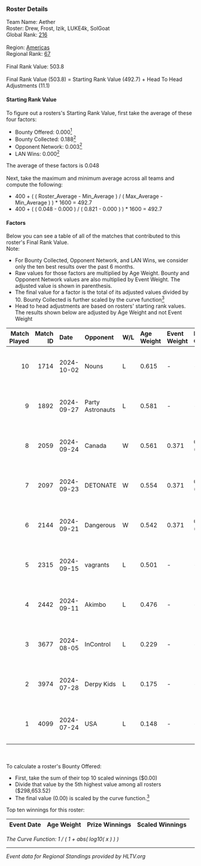 ### Roster Details<br />
Team Name: Aether<br />
Roster: Drew, Frost, Izik, LUKE4k, SolGoat<br />
Global Rank: [216](../../standings_global_2024_12_31.md)<br />
<br />
Region: [Americas]( ../../standings_americas_2024_12_31.md)<br />
Regional Rank: [67]( ../../standings_americas_2024_12_31.md)<br />
<br />
Final Rank Value:  503.8<br />
<br />
Final Rank Value (503.8) = Starting Rank Value (492.7) + Head To Head Adjustments (11.1)<br />

#### Starting Rank Value<br />
To figure out a rosters's Starting Rank Value, first take the average of these four factors:<br />
- Bounty Offered: 0.000[<sup>1</sup>](#table2)
- Bounty Collected: 0.188[<sup>2</sup>](#table1)
- Opponent Network: 0.003[<sup>2</sup>](#table1)
- LAN Wins: 0.000[<sup>2</sup>](#table1)

The average of these factors is 0.048<br />
<br />
Next, take the maximum and minimum average across all teams and compute the following:<br />
- 400 + ( ( Roster_Average - Min_Average ) / ( Max_Average - Min_Average ) ) * 1600 = 492.7
- 400 + ( ( 0.048 - 0.000 ) / ( 0.821 - 0.000 ) ) * 1600 = 492.7


#### Factors<br />
Below you can see a table of all of the matches that contributed to this roster's Final Rank Value.<br />
Note:<br />

- For Bounty Collected, Opponent Network, and LAN Wins, we consider only the ten best results over the past 6 months.
- Raw values for those factors are multiplied by Age Weight. Bounty and Opponent Network values are also multiplied by Event Weight. The adjusted value is shown in parenthesis.
- The final value for a factor is the total of its adjusted values divided by 10. Bounty Collected is further scaled by the curve function[<sup>3</sup>](#curveFunction)
- Head to head adjustments are based on rosters' starting rank values. The results shown below are adjusted by Age Weight and not Event Weight
<span id="table1"></span><br />


| Match Played | Match ID | Date       | Opponent         | W/L | Age Weight | Event Weight | Bounty Collected | Opponent Network | LAN Wins  | H2H Adj. | Roster                               |
| -: | -: | :- | :- | :- | :- | :- | :- | :- | :- | -: | :- |
|           10 |     1714 | 2024-10-02 | Nouns            | L   | 0.615      | -            | -                | -                | -         |    -0.68 | Drew, Frost, Izik, LUKE4k, SolGoat   |
|            9 |     1892 | 2024-09-27 | Party Astronauts | L   | 0.581      | -            | -                | -                | -         |    -1.61 | AtomiK, Drew, Frost, LUKE4k, SolGoat |
|            8 |     2059 | 2024-09-24 | Canada           | W   | 0.561      | 0.371        | 0.002 (0.000)    | 0.078 (0.016)    | 0 (0.000) |    12.04 | AtomiK, Drew, Frost, LUKE4k, SolGoat |
|            7 |     2097 | 2024-09-23 | DETONATE         | W   | 0.554      | 0.371        | 0.000 (0.000)    | 0.050 (0.010)    | 0 (0.000) |     8.84 | AtomiK, Drew, Frost, LUKE4k, SolGoat |
|            6 |     2144 | 2024-09-21 | Dangerous        | W   | 0.542      | 0.371        | 0.000 (0.000)    | 0.000 (0.000)    | 0 (0.000) |     6.54 | AtomiK, Frost, Izik, LUKE4k, SolGoat |
|            5 |     2315 | 2024-09-15 | vagrants         | L   | 0.501      | -            | -                | -                | -         |    -3.04 | AtomiK, Drew, Frost, LUKE4k, SolGoat |
|            4 |     2442 | 2024-09-11 | Akimbo           | L   | 0.476      | -            | -                | -                | -         |    -3.15 | AtomiK, Drew, LUKE4k, RiFT, SolGoat  |
|            3 |     3677 | 2024-08-05 | InControl        | L   | 0.229      | -            | -                | -                | -         |    -2.09 | AtomiK, Frost, LUKE4k, RiFT, SolGoat |
|            2 |     3974 | 2024-07-28 | Derpy Kids       | L   | 0.175      | -            | -                | -                | -         |    -3.43 | AtomiK, Frost, LUKE4k, RiFT, SolGoat |
|            1 |     4099 | 2024-07-24 | USA              | L   | 0.148      | -            | -                | -                | -         |    -2.35 | AtomiK, Frost, LUKE4k, RiFT, SolGoat |

<br />
<span id="table2"></span><br />
To calculate a roster's Bounty Offered:<br />

- First, take the sum of their top 10 scaled winnings ($0.00)
- Divide that value by the 5th highest value among all rosters ($298,653.52)
- The final value (0.00) is scaled by the curve function.[<sup>3</sup>](#curveFunction)

Top ten winnings for this roster:<br />

| Event Date | Age Weight | Prize Winnings | Scaled Winnings |
| :- | -: | :- | :- |


<span id="curveFunction"></span>_The Curve Function: 1 / ( 1 + abs( log10( x ) ) )_<br />

---
_Event data for Regional Standings provided by HLTV.org_<br />
